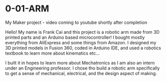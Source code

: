 # 0-01-ARM
My Maker project -  video coming to youtube shortly after completion

Hello! My name is Frank Cai and this project is a robotic arm made from 3D printed parts and an Arduino based microcontroller! I bought mostly everything from AliExpress and some things from Amazon. I designed my 3D printed models in Fusion 360, coded in Arduino IDE, and used a robotics textbook to learn more about kinematics etc...

I built it in hopes to learn more about Mechatronics as I am also an intern under an Engineering professor. I chose tho build a robotic arm specifically to get a sense of mechanical, electrical, and the design aspect of making. 
